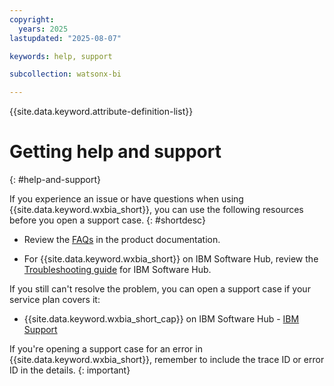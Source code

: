 ```yaml
---
copyright:
  years: 2025
lastupdated: "2025-08-07"

keywords: help, support

subcollection: watsonx-bi

---
```


{{site.data.keyword.attribute-definition-list}}

# Getting help and support 
{: #help-and-support}

If you experience an issue or have questions when using {{site.data.keyword.wxbia_short}}, you can use the following resources before you open a support case. {: #shortdesc}

* Review the [FAQs](/docs/watsonx-bi?topic=watsonx-bi-my-service-faqs) in the product documentation.

* For {{site.data.keyword.wxbia_short}} on IBM Software Hub, review the [Troubleshooting guide](https://www.ibm.com/docs/en/software-hub/5.2.x?topic=troubleshooting) for IBM Software Hub.



If you still can't resolve the problem, you can open a support case if your service plan covers it:

- {{site.data.keyword.wxbia_short_cap}} on IBM Software Hub - [IBM Support](https://www.ibm.com/mysupport/s/?language=en_US) 



If you're opening a support case for an error in {{site.data.keyword.wxbia_short}}, remember to include the trace ID or error ID in the details. 
{: important}
